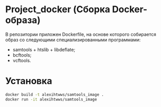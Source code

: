 # Project_docker (Сборка Docker-образа)

В репозитории приложен Dockerfile, на основе которого собирается образ со следующими специализированными программами:
 
- samtools + htslib + libdeflate;
- bcftools; 
- vcftools. 

# Установка

```bash
docker build -t alexihtwws/samtools_image .
docker run -it alexihtwws/samtools_image
```